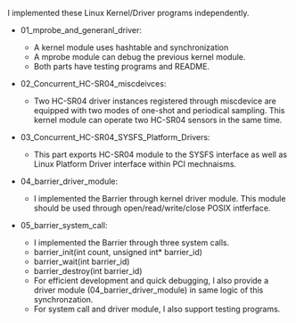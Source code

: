 I implemented these Linux Kernel/Driver programs independently.

*   01_mprobe_and_generanl_driver: 
    *   A kernel module uses hashtable and synchronization
    *   A mprobe module can debug the previous kernel module.
    *   Both parts have testing programs and README.

*   02_Concurrent_HC-SR04_miscdeivces:
    *   Two HC-SR04 driver instances registered through miscdevice are equipped with two modes of one-shot and periodical sampling. This kernel module can operate two HC-SR04 sensors in the same time.

*   03_Concurrent_HC-SR04_SYSFS_Platform_Drivers:
    *   This part exports HC-SR04 module to the SYSFS interface as well as Linux Platform Driver interface within PCI mechnaisms.

*   04_barrier_driver_module: 
    *   I implemented the Barrier through kernel driver module. This module should be used through open/read/write/close POSIX intferface.

*   05_barrier_system_call:
    *   I implemented the Barrier through three system calls.
      *  barrier_init(int count, unsigned int\* barrier_id)
      *  barrier_wait(int barrier_id)
      *  barrier_destroy(int barrier_id)
    *   For efficient development and quick debugging, I also provide a driver module (04_barrier_driver_module) in same logic of this synchronzation.
    *   For system call and driver module, I also support testing programs.
